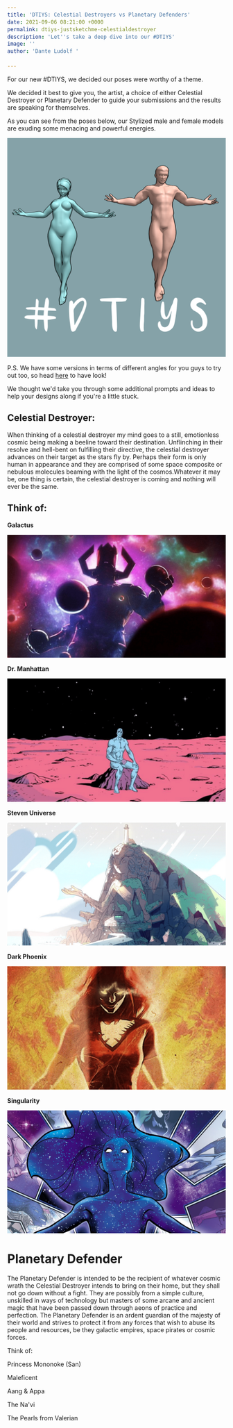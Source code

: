 ```yaml
---
title: 'DTIYS: Celestial Destroyers vs Planetary Defenders'
date: 2021-09-06 08:21:00 +0000
permalink: dtiys-justsketchme-celestialdestroyer
description: 'Let''s take a deep dive into our #DTIYS'
image: ''
author: 'Dante Ludolf '

---
```

For our new #DTIYS, we decided our poses were worthy of a theme.

We decided it best to give you, the artist, a choice of either Celestial Destroyer or Planetary Defender to guide your submissions and the results are speaking for themselves.

As you can see from the poses below, our Stylized male and female models are exuding some menacing and powerful energies.

![](/uploads/dtiys-skethcme.png)

P.S. We have some versions in terms of different angles for you guys to try out too, so head [here](https://www.instagram.com/p/CS_6SYhjED4/?utm_source=ig_web_copy_link) to have look!

We thought we'd take you through some additional prompts and ideas to help your designs along if you're a little stuck.

## Celestial Destroyer:

When thinking of a celestial destroyer my mind goes to a still, emotionless cosmic being making a beeline toward their destination. Unflinching in their resolve and hell-bent on fulfilling their directive, the celestial destroyer advances on their target as the stars fly by. Perhaps their form is only human in appearance and they are comprised of some space composite or nebulous molecules beaming with the light of the cosmos.Whatever it may be, one thing is certain, the celestial destroyer is coming and nothing will ever be the same. 

## Think of:

**Galactus**

![](/uploads/celestial-dtiys-1.png)

**Dr. Manhattan**

![](/uploads/celestial-dtiys-2.png)

**Steven Universe**

![](/uploads/celestial-dtiys-3.png)

**Dark Phoenix**

![](/uploads/celestial-dtiys-4.png)

**Singularity**

![](/uploads/celestial-dtiys-5.png)

# Planetary Defender 

The Planetary Defender is intended to be the recipient of whatever cosmic wrath the Celestial Destroyer intends to bring on their home, but they shall not go down without a fight. They are possibly from a simple culture, unskilled in ways of technology but masters of some arcane and ancient magic that have been passed down through aeons of practice and perfection. The Planetary Defender is an ardent guardian of the majesty of their world and strives to protect it from any forces that wish to abuse its people and resources, be they galactic empires, space pirates or cosmic forces. 

Think of: 

Princess Mononoke (San) 

Maleficent 

Aang & Appa 

The Na'vi 

The Pearls from Valerian 